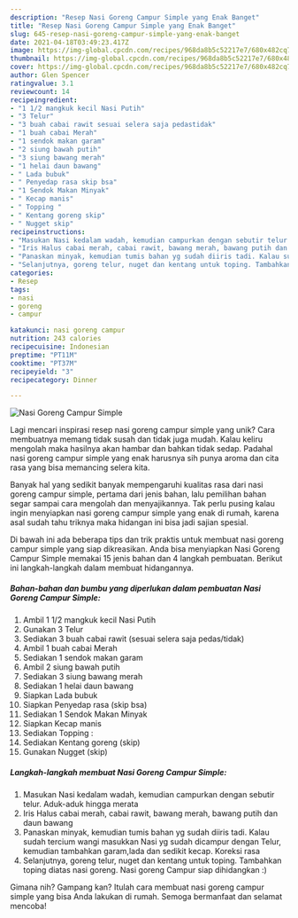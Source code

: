 ```yaml
---
description: "Resep Nasi Goreng Campur Simple yang Enak Banget"
title: "Resep Nasi Goreng Campur Simple yang Enak Banget"
slug: 645-resep-nasi-goreng-campur-simple-yang-enak-banget
date: 2021-04-18T03:49:23.417Z
image: https://img-global.cpcdn.com/recipes/968da8b5c52217e7/680x482cq70/nasi-goreng-campur-simple-foto-resep-utama.jpg
thumbnail: https://img-global.cpcdn.com/recipes/968da8b5c52217e7/680x482cq70/nasi-goreng-campur-simple-foto-resep-utama.jpg
cover: https://img-global.cpcdn.com/recipes/968da8b5c52217e7/680x482cq70/nasi-goreng-campur-simple-foto-resep-utama.jpg
author: Glen Spencer
ratingvalue: 3.1
reviewcount: 14
recipeingredient:
- "1 1/2 mangkuk kecil Nasi Putih"
- "3 Telur"
- "3 buah cabai rawit sesuai selera saja pedastidak"
- "1 buah cabai Merah"
- "1 sendok makan garam"
- "2 siung bawah putih"
- "3 siung bawang merah"
- "1 helai daun bawang"
- " Lada bubuk"
- " Penyedap rasa skip bsa"
- "1 Sendok Makan Minyak"
- " Kecap manis"
- " Topping "
- " Kentang goreng skip"
- " Nugget skip"
recipeinstructions:
- "Masukan Nasi kedalam wadah, kemudian campurkan dengan sebutir telur. Aduk-aduk hingga merata"
- "Iris Halus cabai merah, cabai rawit, bawang merah, bawang putih dan daun bawang"
- "Panaskan minyak, kemudian tumis bahan yg sudah diiris tadi. Kalau sudah tercium wangi masukkan Nasi yg sudah dicampur dengan Telur, kemudian tambahkan garam,lada dan sedikit kecap. Koreksi rasa"
- "Selanjutnya, goreng telur, nuget dan kentang untuk toping. Tambahkan toping diatas nasi goreng. Nasi goreng Campur siap dihidangkan :)"
categories:
- Resep
tags:
- nasi
- goreng
- campur

katakunci: nasi goreng campur 
nutrition: 243 calories
recipecuisine: Indonesian
preptime: "PT11M"
cooktime: "PT37M"
recipeyield: "3"
recipecategory: Dinner

---
```



![Nasi Goreng Campur Simple](https://img-global.cpcdn.com/recipes/968da8b5c52217e7/680x482cq70/nasi-goreng-campur-simple-foto-resep-utama.jpg)

Lagi mencari inspirasi resep nasi goreng campur simple yang unik? Cara membuatnya memang tidak susah dan tidak juga mudah. Kalau keliru mengolah maka hasilnya akan hambar dan bahkan tidak sedap. Padahal nasi goreng campur simple yang enak harusnya sih punya aroma dan cita rasa yang bisa memancing selera kita.



Banyak hal yang sedikit banyak mempengaruhi kualitas rasa dari nasi goreng campur simple, pertama dari jenis bahan, lalu pemilihan bahan segar sampai cara mengolah dan menyajikannya. Tak perlu pusing kalau ingin menyiapkan nasi goreng campur simple yang enak di rumah, karena asal sudah tahu triknya maka hidangan ini bisa jadi sajian spesial.


Di bawah ini ada beberapa tips dan trik praktis untuk membuat nasi goreng campur simple yang siap dikreasikan. Anda bisa menyiapkan Nasi Goreng Campur Simple memakai 15 jenis bahan dan 4 langkah pembuatan. Berikut ini langkah-langkah dalam membuat hidangannya.

<!--inarticleads1-->

##### Bahan-bahan dan bumbu yang diperlukan dalam pembuatan Nasi Goreng Campur Simple:

1. Ambil 1 1/2 mangkuk kecil Nasi Putih
1. Gunakan 3 Telur
1. Sediakan 3 buah cabai rawit (sesuai selera saja pedas/tidak)
1. Ambil 1 buah cabai Merah
1. Sediakan 1 sendok makan garam
1. Ambil 2 siung bawah putih
1. Sediakan 3 siung bawang merah
1. Sediakan 1 helai daun bawang
1. Siapkan  Lada bubuk
1. Siapkan  Penyedap rasa (skip bsa)
1. Sediakan 1 Sendok Makan Minyak
1. Siapkan  Kecap manis
1. Sediakan  Topping :
1. Sediakan  Kentang goreng (skip)
1. Gunakan  Nugget (skip)




<!--inarticleads2-->

##### Langkah-langkah membuat Nasi Goreng Campur Simple:

1. Masukan Nasi kedalam wadah, kemudian campurkan dengan sebutir telur. Aduk-aduk hingga merata
1. Iris Halus cabai merah, cabai rawit, bawang merah, bawang putih dan daun bawang
1. Panaskan minyak, kemudian tumis bahan yg sudah diiris tadi. Kalau sudah tercium wangi masukkan Nasi yg sudah dicampur dengan Telur, kemudian tambahkan garam,lada dan sedikit kecap. Koreksi rasa
1. Selanjutnya, goreng telur, nuget dan kentang untuk toping. Tambahkan toping diatas nasi goreng. Nasi goreng Campur siap dihidangkan :)




Gimana nih? Gampang kan? Itulah cara membuat nasi goreng campur simple yang bisa Anda lakukan di rumah. Semoga bermanfaat dan selamat mencoba!
